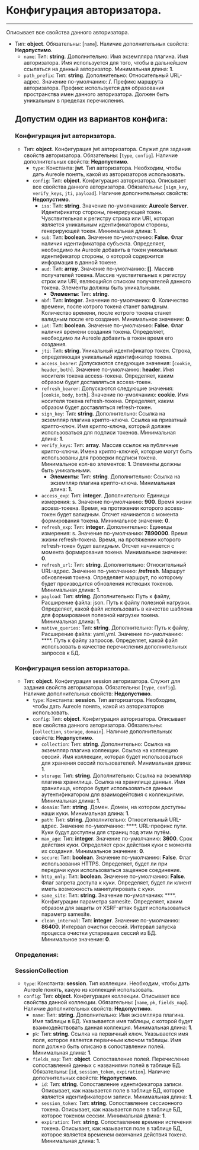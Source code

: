 # Конфигурация авторизатора.
***
Описывает все свойства данного авторизатора.
- Тип: **object**. Обязательны: [`name`]. Наличие дополнительных свойств: **Недопустимо**.
  - `name`: Тип: **string**. Дополнительно: Имя экземпляра плагина. Имя авторизатора. Имя используется для того, чтобы в дальнейшем ссылаться на данный авторизатор. Минимальная длина: **1**.
  - `path_prefix`: Тип: **string**. Дополнительно: Относительный URL-адрес. Значение по-умолчанию: **/**. Префикс маршрута авторизатора. Префикс используется для образования пространства имен данного авторизатора. Должен быть уникальным в пределах перечисления.
  ## Допустим один из вариантов конфига:
  ### Конфигурация jwt авторизатора.
  - Тип: **object**. Конфигурация jwt авторизатора. Служит для задания свойств авторизатора. Обязательны: [`type`, `config`]. Наличие дополнительных свойств: **Недопустимо**.
    - `type`: Константа: **jwt**. Тип авторизатора. Необходим, чтобы дать Aureole понять, какой из авторизаторов использовать.
    - `config`: Тип: **object**. Конфигурация авторизатора. Описывает все свойства данного авторизатора. Обязательны: [`sign_key`, `verify_keys`, `jti`, `payload`]. Наличие дополнительных свойств: **Недопустимо**.
      - `iss`: Тип: **string**. Значение по-умолчанию: **Aureole Server**. Идентификатор стороны, генерирующей токен. Чувствительная к регистру строка или URI, которая является уникальным идентификатором стороны, генерирующей токен. Минимальная длина: **1**.
      - `sub`: Тип: **boolean**. Значение по-умолчанию: **False**. Флаг наличия идентификатора субъекта. Определяет, необходимо ли Aureole добавить в токен уникальных идентификатор стороны, о которой содержится информация в данной токене.
      - `aud`: Тип: **array**. Значение по-умолчанию: **[]**. Массив получателей токена. Массив чувствительных к регистру строк или URI, являющийся списком получателей данного токена. Элементы должны быть уникальными.
        - **Элементы**: Тип: **string**.
      - `nbf`: Тип: **integer**. Значение по-умолчанию: **0**. Количество времени, после котрого токена станет валидным. Количество времени, после котрого токена станет валидным после его создания. Минимальное значение: **0**.
      - `iat`: Тип: **boolean**. Значение по-умолчанию: **False**. Флаг наличия времени создания токена. Определяет, необходимо ли Aureole добавить в токен время его создания.
      - `jti`: Тип: **string**. Уникальный идентификатор токен. Строка, определяющая уникальный идентификатор токена.
      - `access_bearer`: Допускаются следующие значения: [`cookie`, `header`, `both`]. Значение по-умолчанию: **header**. Имя носителя токена access-токена. Определяет, каким образом будет доставляться access-токен.
      - `refresh_bearer`: Допускаются следующие значения: [`cookie`, `body`, `both`]. Значение по-умолчанию: **cookie**. Имя носителя токена refresh-токена. Определяет, каким образом будет доставляться refresh-токен.
      - `sign_key`: Тип: **string**. Дополнительно: Ссылка на экземпляр плагина крипто-ключа. Ссылка на приватный крипто-ключ. Имя крипто-ключа, который должен использоваться для подписи токенов. Минимальная длина: **1**.
      - `verify_keys`: Тип: **array**. Массив ссылок на публичные крипто-ключи. Имена крипто-ключей, которые могут быть использованы для проверки подписи токена. Минимальное кол-во элементов: **1**. Элементы должны быть уникальными.
        - **Элементы**: Тип: **string**. Дополнительно: Ссылка на экземпляр плагина крипто-ключа. Минимальная длина: **1**.
      - `access_exp`: Тип: **integer**. Дополнительно: Единицы измерения:  s. Значение по-умолчанию: **900**. Время жизни access-токена. Время, на протяжении которого access-токен будет валидным. Отсчет начинается с момента формирования токена. Минимальное значение: **0**.
      - `refresh_exp`: Тип: **integer**. Дополнительно: Единицы измерения:  s. Значение по-умолчанию: **7890000**. Время жизни refresh-токена. Время, на протяжении которого refresh-токен будет валидным. Отсчет начинается с момента формирования токена. Минимальное значение: **0**.
      - `refresh_url`: Тип: **string**. Дополнительно: Относительный URL-адрес. Значение по-умолчанию: **/refresh**. Маршрут обновления токена. Определяет маршрут, по которому будет производится обновления истекших токенов. Минимальная длина: **1**.
      - `payload`: Тип: **string**. Дополнительно: Путь к файлу, Расширение файла:  json. Путь к файлу полезной нагрузки. Определяет, какой файл использовать в качестве шаблона для формирования полезной нагрузки токена. Минимальная длина: **1**.
      - `native_queries`: Тип: **string**. Дополнительно: Путь к файлу, Расширение файла:  yaml,yml. Значение по-умолчанию: ****. Путь к файлу запросов. Определяет, какой файл использовать в качестве перечисления дополнительных запросов к БД.
  ### Конфигурация session авторизатора.
  - Тип: **object**. Конфигурация session авторизатора. Служит для задания свойств авторизатора. Обязательны: [`type`, `config`]. Наличие дополнительных свойств: **Недопустимо**.
    - `type`: Константа: **session**. Тип авторизатора. Необходим, чтобы дать Aureole понять, какой из авторизаторов использовать.
    - `config`: Тип: **object**. Конфигурация авторизатора. Описывает все свойства данного авторизатора. Обязательны: [`collection`, `storage`, `domain`]. Наличие дополнительных свойств: **Недопустимо**.
      - `collection`: Тип: **string**. Дополнительно: Ссылка на экземпляр плагина коллекции. Ссылка на коллекцию сессий. Имя коллекции, которая будет использоваться для хранения сессий пользователей. Минимальная длина: **1**.
      - `storage`: Тип: **string**. Дополнительно: Ссылка на экземпляр плагина хранилища. Ссылка на хранилище данных. Имя хранилища, которое будет использоваться данным аутентификатором для взаимодейтсвия с коллекциями. Минимальная длина: **1**.
      - `domain`: Тип: **string**. Домен. Домен, на котором доступны наши куки. Минимальная длина: **1**.
      - `path`: Тип: **string**. Дополнительно: Относительный URL-адрес. Значение по-умолчанию: ****. URL-префикс пути. Куки будут доступны для страниц под этим путём.
      - `max_age`: Тип: **integer**. Значение по-умолчанию: **3600**. Срок действия куки. Определяет срок действия куки с момента их создания. Минимальное значение: **0**.
      - `secure`: Тип: **boolean**. Значение по-умолчанию: **False**. Флаг использования HTTPS. Определяет, будет ли при передачи куки использоваться защенное соединение.
      - `http_only`: Тип: **boolean**. Значение по-умолчанию: **False**. Флаг запрета доступа к куки. Определяет, будет ли клиент иметь возможность манипулировать с куки.
      - `same_site`: Тип: **string**. Значение по-умолчанию: ****. Конфигурации параметра samesite. Определяет, каким образом для защиты от XSRF-аттак будет использоваться параметр samesite.
      - `clean_interval`: Тип: **integer**. Значение по-умолчанию: **86400**. Интервал очистки сессий. Интервал запуска процесса очистки устаревших сессий из БД. Минимальное значение: **0**.
  ### Определения:
  ### SessionCollection
  - `type`: Константа: **session**. Тип коллекции. Необходим, чтобы дать Aureole понять, какую из коллекций использовать.
  - `config`: Тип: **object**. Конфигурация коллекции. Описывает все свойства данной коллекции. Обязательны: [`name`, `pk`, `fields_map`]. Наличие дополнительных свойств: **Недопустимо**.
    - `name`: Тип: **string**. Дополнительно: Имя экземпляра плагина. Имя таблицы в БД. Указывается имя таблицы, с которой будет взаимодействовать данная коллекция. Минимальная длина: **1**.
    - `pk`: Тип: **string**. Ссылка на первичный ключ. Указывается имя поля, которое является первичным ключом таблицы. Имя поля должно быть описано в сопоставлении полей. Минимальная длина: **1**.
    - `fields_map`: Тип: **object**. Сопоставление полей. Перечисление сопоставлений данных с названиями полей в таблице БД. Обязательны: [`id`, `session_token`, `expiration`]. Наличие дополнительных свойств: **Недопустимо**.
      - `id`: Тип: **string**. Сопоставление идентификатора записи. Описывает, как называется поле в таблице БД, которое является идентификатором записи. Минимальная длина: **1**.
      - `session_token`: Тип: **string**. Сопоставление сессионного токена. Описывает, как называется поле в таблице БД, которое токеном сессии. Минимальная длина: **1**.
      - `expiration`: Тип: **string**. Сопоставление времени истечения токена. Описывает, как называется поле в таблице БД, которое является временем окончания действия токена. Минимальная длина: **1**.
